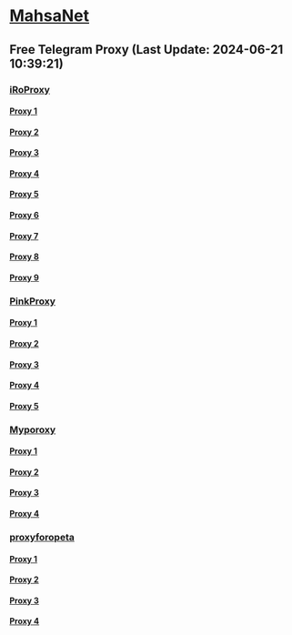 
# [MahsaNet](https://t.me/mahsa_net)
## Free Telegram Proxy (Last Update: 2024-06-21 10:39:21)
### [iRoProxy](https://t.me/iRoProxy)
#### [Proxy 1](tg://proxy?server=103.69.224.225&port=888&secret=eeRighJJvXrFGRMCIMJdCQ)
#### [Proxy 2](tg://proxy?server=103.69.224.200&port=888&secret=eeRighJJvXrFGRMCIMJdCQ)
#### [Proxy 3](tg://proxy?server=103.69.224.160&port=43&secret=eeRighJJvXrFGRMCIMJdCQ)
#### [Proxy 4](tg://proxy?server=103.69.224.98&port=888&secret=eeRighJJvXrFGRMCIMJdCQ)
#### [Proxy 5](tg://proxy?server=103.69.224.157&port=888&secret=eeRighJJvXrFGRMCIMJdCQ)
#### [Proxy 6](tg://proxy?server=103.69.224.145&port=888&secret=eeRighJJvXrFGRMCIMJdCQ)
#### [Proxy 7](tg://proxy?server=103.69.224.180&port=8443&secret=eeRighJJvXrFGRMCIMJdCQ)
#### [Proxy 8](tg://proxy?server=103.69.224.225&port=888&secret=eeRighJJvXrFGRMCIMJdCQ)
#### [Proxy 9](tg://proxy?server=103.69.224.185&port=888&secret=eeRighJJvXrFGRMCIMJdCQ)
### [PinkProxy](https://t.me/PinkProxy)
#### [Proxy 1](tg://proxy?server=188.245.53.142&port=7&secret=eeRighJJvXrFGRMCIMJdCQ)
#### [Proxy 2](tg://proxy?server=188.245.53.142&port=7&secret=eeRighJJvXrFGRMCIMJdCQ)
#### [Proxy 3](tg://proxy?server=49.13.67.217&port=123&secret=eeRighJJvXrFGRMCIMJdCQ)
#### [Proxy 4](tg://proxy?server=108.165.67.131&port=8443&secret=eeRighJJvXrFGRMCIMJdCQ)
#### [Proxy 5](tg://proxy?server=94.177.51.46&port=777&secret=eeRighJJvXrFGRMCIMJdCQ)
### [Myporoxy](https://t.me/Myporoxy)
#### [Proxy 1](tg://proxy?server=cloudflare.com.nokia.com.co.uk.do_yo.want_to.clash_with.this.www.microsoft.com.there_is_no.place_like.localhost.www.bing.com.count_with_me.cyou.net.digikala.com.www.enamad.ir.google.com.again_to_fight.everyone.i_am.the_internet.deragon.store&port=6550&secret=7HQighJPBNMYVRNB6tdkVwPQ)
#### [Proxy 2](tg://proxy?server=Cloudflare.com.nokia.com.co.uk.do_yo.want_to.clash_with.this.www.microsoft.com.there_is_no.place_like.localhost.www.bing.com.count_with_me.cyou.net.digikala.com.www.enamad.ir.google.com.again_to_fight.everyone.i_am.the_internet.ghodratman.site&port=6550&secret=7HQighJPBNMYVRNB6tdkVwPQ)
#### [Proxy 3](tg://proxy?server=cloudflare.com.nokia.com.co.uk.do_yo.want_to.clash_with.this.www.microsoft.com.there_is_no.place_like.localhost.www.bing.com.count_with_me.cyou.net.digikala.com.www.enamad.ir.google.com.again_to_fight.everyone.i_am.the_internet.stokholm.bond&port=4550&secret=7HQighJPBNMYVRNB6tdkVwPQ)
#### [Proxy 4](tg://proxy?server=cloudflare.com.nokia.com.co.uk.do_yo.want_to.clash_with.this.www.microsoft.com.there_is_no.place_like.localhost.www.bing.com.count_with_me.cyou.net.digikala.com.www.enamad.ir.google.com.again_to_fight.everyone.i_am.the_internet.deragon.store&port=6550&secret=7HQighJPBNMYVRNB6tdkVwPQ)
### [proxyforopeta](https://t.me/proxyforopeta)
#### [Proxy 1](tg://proxy?server=5.75.212.71&port=51983&secret=eeRighJJvXrFGRMCIMJdCQ)
#### [Proxy 2](tg://proxy?server=49.12.119.146&port=51983&secret=eeRighJJvXrFGRMCIMJdCQ)
#### [Proxy 3](tg://proxy?server=135.181.25.28&port=7000&secret=EjRWeBI0VngSNFZ4EjRWeA)
#### [Proxy 4](tg://proxy?server=108.165.67.131&port=8443&secret=eeRighJJvXrFGRMCIMJdCQ)

    